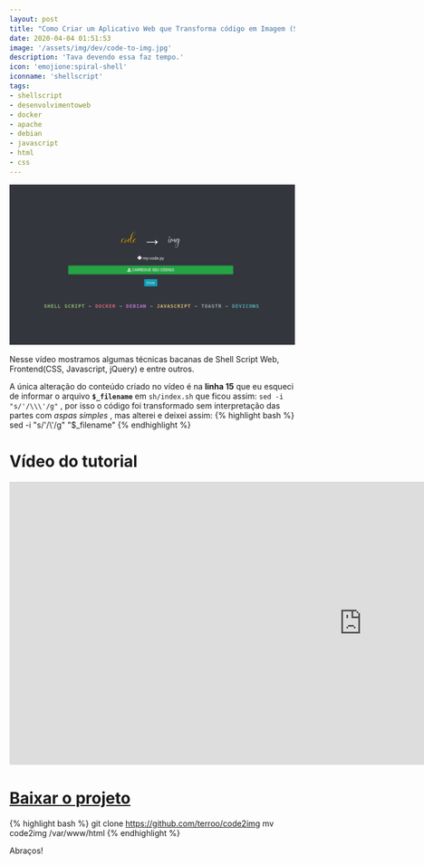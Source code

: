 ```yaml
---
layout: post
title: "Como Criar um Aplicativo Web que Transforma código em Imagem (Shell Script)"
date: 2020-04-04 01:51:53
image: '/assets/img/dev/code-to-img.jpg'
description: 'Tava devendo essa faz tempo.'
icon: 'emojione:spiral-shell'
iconname: 'shellscript'
tags:
- shellscript
- desenvolvimentoweb
- docker
- apache
- debian
- javascript
- html
- css
---
```


[![Como Criar um Aplicativo Web que Transforma código em Imagem](/assets/img/dev/code-to-img.jpg)](/assets/img/dev/code-to-img.jpg)


Nesse vídeo mostramos algumas técnicas bacanas de Shell Script Web, Frontend(CSS, Javascript, jQuery) e entre outros.


 A única alteração do conteúdo criado no vídeo é na **linha 15** que eu esqueci de informar o arquivo **`$_filename`** em `sh/index.sh` que ficou assim: `sed -i "s/'/\\\'/g"` , por isso o código foi transformado sem interpretação das partes com *aspas simples* , mas alterei e deixei assim:
{% highlight bash %}
sed -i "s/'/\\\'/g" "$_filename"
{% endhighlight %}

# Vídeo do tutorial

<iframe width="1244" height="500" src="https://www.youtube.com/embed/q-nDkg1PauE" frameborder="0" allow="accelerometer; autoplay; encrypted-media; gyroscope; picture-in-picture" allowfullscreen></iframe> 

# [Baixar o projeto](https://github.com/terroo/code2img)
{% highlight bash %}
git clone https://github.com/terroo/code2img
mv code2img /var/www/html
{% endhighlight %}

Abraços!



